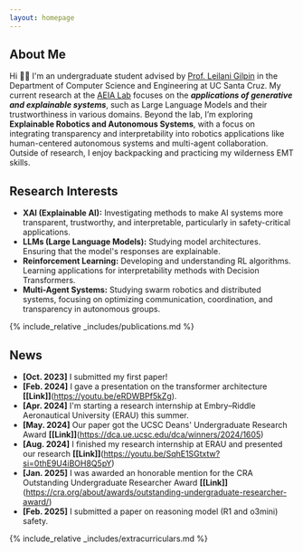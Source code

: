```yaml
---
layout: homepage
---
```


## About Me

Hi 👋🏼 I'm an undergraduate student advised by [Prof. Leilani Gilpin](https://people.ucsc.edu/~lgilpin/) in the Department of Computer Science and Engineering at UC Santa Cruz. My current research at the [AEIA Lab](https://aiea-lab.github.io/) focuses on the ***applications of generative and explainable systems***, such as Large Language Models and their trustworthiness in various domains. Beyond the lab, I’m exploring **Explainable Robotics and Autonomous Systems**, with a focus on integrating transparency and interpretability into robotics applications like human-centered autonomous systems and multi-agent collaboration. Outside of research, I enjoy backpacking and practicing my wilderness EMT skills.

## Research Interests

- **XAI (Explainable AI):** Investigating methods to make AI systems more transparent, trustworthy, and interpretable, particularly in safety-critical applications.
- **LLMs (Large Language Models):** Studying model architectures. Ensuring that the model's responses are explainable.
- **Reinforcement Learning:** Developing and understanding RL algorithms. Learning applications for interpretability methods with Decision Transformers.
- **Multi-Agent Systems:** Studying swarm robotics and distributed systems, focusing on optimizing communication, coordination, and transparency in autonomous groups.

{% include_relative _includes/publications.md %}

## News

- **[Oct. 2023]** I submitted my first paper!
- **[Feb. 2024]** I gave a presentation on the transformer architecture **[[Link]]**(https://youtu.be/eRDWBPf5kZg).
- **[Apr. 2024]** I'm starting a research internship at Embry–Riddle Aeronautical University (ERAU) this summer. 
- **[May. 2024]** Our paper got the UCSC Deans' Undergraduate Research Award **[[Link]]**(https://dca.ue.ucsc.edu/dca/winners/2024/1605) 
- **[Aug. 2024]** I finished my research internship at ERAU and presented our research **[[Link]]**(https://youtu.be/SqhE1SGtxtw?si=0thE9U4iBOH8Q5pY)
- **[Jan. 2025]** I was awarded an honorable mention for the CRA Outstanding Undergraduate Researcher Award **[[Link]]**(https://cra.org/about/awards/outstanding-undergraduate-researcher-award/)
- **[Feb. 2025]** I submitted a paper on reasoning model (R1 and o3mini) safety.  

{% include_relative _includes/extracurriculars.md %}
